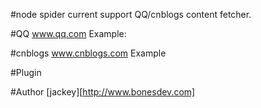 #node spider
current support QQ/cnblogs content fetcher.

#QQ www.qq.com
Example:

#cnblogs www.cnblogs.com
Example

#Plugin

#Author
[jackey][http://www.bonesdev.com]
